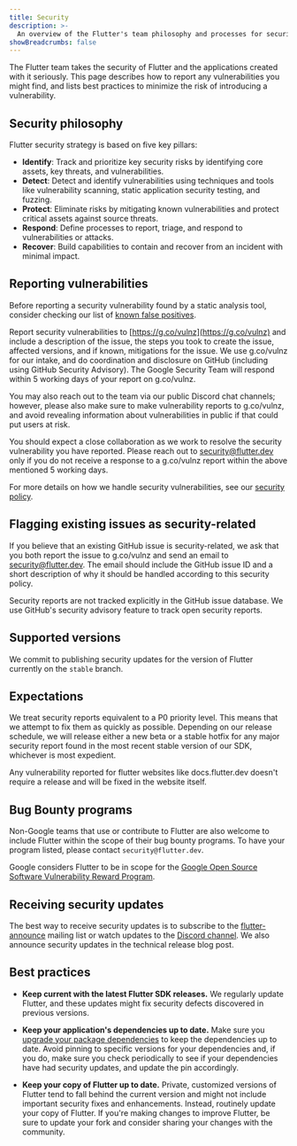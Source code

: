 ```yaml
---
title: Security
description: >-
  An overview of the Flutter's team philosophy and processes for security.
showBreadcrumbs: false
---
```


The Flutter team takes the security of Flutter and the applications
created with it seriously. This page describes how to report any
vulnerabilities you might find, and lists best practices to minimize
the risk of introducing a vulnerability.

## Security philosophy

Flutter security strategy is based on five key pillars:

* **Identify**: Track and prioritize key security risks by
  identifying core assets, key threats, and vulnerabilities.
* **Detect**: Detect and identify vulnerabilities using
  techniques and tools like vulnerability scanning,
  static application security testing, and fuzzing.
* **Protect**: Eliminate risks by mitigating known
  vulnerabilities and protect critical assets against source threats.
* **Respond**: Define processes to report, triage, and
  respond to vulnerabilities or attacks.
* **Recover**: Build capabilities to contain and recover
  from an incident with minimal impact.

## Reporting vulnerabilities

Before reporting a security vulnerability found
by a static analysis tool,
consider checking our list of [known false positives][].

Report security vulnerabilities to
[https://g.co/vulnz](https://g.co/vulnz) and include
a description of the issue, the steps you took to create
the issue, affected versions, and if known, mitigations
for the issue. We use g.co/vulnz for our intake, and do
coordination and disclosure on GitHub (including using GitHub
Security Advisory). The Google Security Team will respond
within 5 working days of your report on g.co/vulnz.

You may also reach out to the team via our public Discord
chat channels; however, please also make sure to make
vulnerability reports to g.co/vulnz, and avoid revealing
information about vulnerabilities in public if that could
put users at risk.

You should expect a close collaboration as we work to resolve
the security vulnerability you have reported. Please reach out
to security@flutter.dev only if you do not receive a response
to a g.co/vulnz report within the above mentioned 5 working days.

For more details on how we handle security vulnerabilities,
see our [security policy][].

[Discord chat channels]: {{site.repo.flutter}}/blob/main/docs/contributing/Chat.md
[known false positives]: /reference/security-false-positives
[security policy]: {{site.repo.flutter}}/security/policy

##  Flagging existing issues as security-related

If you believe that an existing GitHub issue is security-related,
we ask that you both report the issue to g.co/vulnz and send an
email to security@flutter.dev. The email should include the
GitHub issue ID and a short description of why it should be
handled according to this security policy.

Security reports are not tracked explicitly in the GitHub issue
database. We use GitHub's security advisory feature to track
open security reports.

## Supported versions

We commit to publishing security updates for the version of
Flutter currently on the `stable` branch.

## Expectations

We treat security reports equivalent to a P0 priority level.
This means that we attempt to fix them as quickly as possible.
Depending on our release schedule, we will release either a
new beta or a stable hotfix for any major security report
found in the most recent stable version of our SDK, whichever
is most expedient.

Any vulnerability reported for flutter websites like
docs.flutter.dev doesn't require a release and will be
fixed in the website itself.

## Bug Bounty programs

Non-Google teams that use or contribute to Flutter are also
welcome to include Flutter within the scope of their bug
bounty programs. To have your program listed, please
contact `security@flutter.dev`.

Google considers Flutter to be in scope for the
[Google Open Source Software Vulnerability Reward Program][google-oss-vrp].

[google-oss-vrp]: https://bughunters.google.com/open-source-security

## Receiving security updates

The best way to receive security updates is to subscribe to the
[flutter-announce][] mailing list or watch updates to the
[Discord channel][]. We also announce security updates in the
technical release blog post.

[Discord channel]: https://discord.gg/BS8KZyg
[flutter-announce]: {{site.groups}}/forum/#!forum/flutter-announce

## Best practices

* **Keep current with the latest Flutter SDK releases.**
  We regularly update Flutter, and these updates might fix security
  defects discovered in previous versions.

* **Keep your application's dependencies up to date.**
  Make sure you [upgrade your package dependencies][]
  to keep the dependencies up to date.
  Avoid pinning to specific versions
  for your dependencies and, if you do, make sure you check
  periodically to see if your dependencies have had security updates,
  and update the pin accordingly.

* **Keep your copy of Flutter up to date.**
  Private, customized versions of Flutter tend
  to fall behind the current version and might not
  include important security fixes and enhancements.
  Instead, routinely update your copy of Flutter.
  If you're making changes to improve Flutter,
  be sure to update your fork and consider sharing your
  changes with the community.

[upgrade your package dependencies]: /install/upgrade
